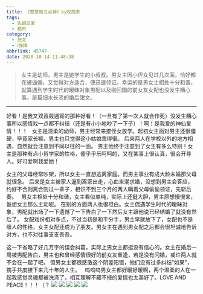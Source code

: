 ```yaml
---
title: 《雪意和五点钟》by叹西茶
tags:
  - 先婚后爱
  - 都市
category:
  - 扫文
  - Ⅰ强推
abbrlink: 45747
date: 2020-10-14 11:48:38
---
```

<meta name="referrer" content="no-referrer" />

> 女主是幼师，男主是她学生的小叔叔。男女主因小侄女见过几次面，恰好都在被逼婚，又觉得对方适合，便迅速领证。幸运的是男女主相处十分和谐，就算遇到学生时代的暧昧对象男配以及刚回国的前女友女配也没发生糟心事。是篇细水长流的婚后甜文。 ​​​​
<!-- more -->

---
好看！是我又双叒叕通宵的那种好看！（一旦有了第一次人就会作死）没发生糟心事所以感情戏一点都不纠结（还是有小小地吵了一下子）！啊！是我爱的神仙爱情！！！
 
女主是温柔的幼师，男主经常来接侄女放学。起初女主面对男主还很僵硬，毕竟家长嘛，男主也只觉得这小姑娘乖得很。
后来两人在学校以外的地方相遇，自然就会注意到不同以往的一面。
男主他终于注意到了女主有多么特别！女主是那种有点小哲学家的性格，傻乎乎乐呵呵的，又在某事上很认真，很会开导人。好可爱啊我爱她！ 

女主的父母经常吵架，所以女主一直想逃离家庭。而男主事业有成大龄未婚那父母就很急。
后来是女主被家人逼到离家出走，心血来潮求婚，没想到男主会答应，约好不合则离合则过一辈子，相识不到三个月的两人瞒着父母偷偷领证，先斩后奏。
 
男女主相处十分和谐，女主看似单纯，实际上还挺大胆，男主原想慢慢来，谁想女主那么主动呢。
在别的方面两人也很坦白。女主偶遇学生时代的暧昧对象，男配就出场了一下遗憾了一下告白了一下然后女主跟他说已经结婚了就没有然后了。
女配戏份相对多点，不过当初是和平分手，男主早就放下了，女配也不是缠人的性格，女主女配还成为了朋友。男女主在遇到男女配之后都会很坦诚地告诉对方，也不对往事支支吾吾。

这一下省略了好几万字的误会纠葛，实际上男女主都挺没有信心的。女主在婚后一周被男配告白，男主也和曾经感情很好的前女友重逢，若是没有闪婚，或许两人就不会在一起了吧。
但男女主都很感激这个阴差阳错，他们没有过多纠结“如果”，携手共度接下来几十年的人生。
 
呜呜呜男女主都好暖好暖啊，两个温柔的人在一起我感觉灵魂都被洗涤了，相互理解不藏不掖的爱情也太美好了。LOVE AND PEACE！！！（？
![](https://wx4.sinaimg.cn/mw690/0069kFhhgy1gjoo30l0t3j30n01dsnpe.jpg)
![](https://wx4.sinaimg.cn/mw690/0069kFhhgy1gjoo31sl9dj30n01dsqv6.jpg)
![](https://wx2.sinaimg.cn/mw690/0069kFhhgy1gjoo32p9qej30n01dsqv6.jpg)
![](https://wx1.sinaimg.cn/mw690/0069kFhhgy1gjoo2zc6aij30n01dsqv6.jpg)
![](https://wx1.sinaimg.cn/mw690/0069kFhhgy1gjoo33ztbbj30n01dskjm.jpg)